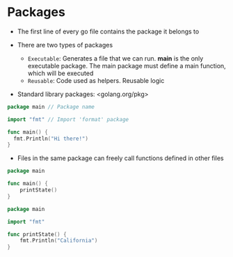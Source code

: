 # Packages

- The first line of every go file contains the package it belongs to
- There are two types of packages

  - `Executable`: Generates a file that we can run. **main** is the only executable package. The main package must define a main function, which will be executed
  - `Reusable`: Code used as helpers. Reusable logic

- Standard library packages: <golang.org/pkg>

```go
package main // Package name

import "fmt" // Import 'format' package

func main() {
  fmt.Println("Hi there!")
}
```

- Files in the same package can freely call functions defined in other files

```go
package main

func main() {
    printState()
}
```

```go
package main

import "fmt"

func printState() {
    fmt.Println("California")
}
```
